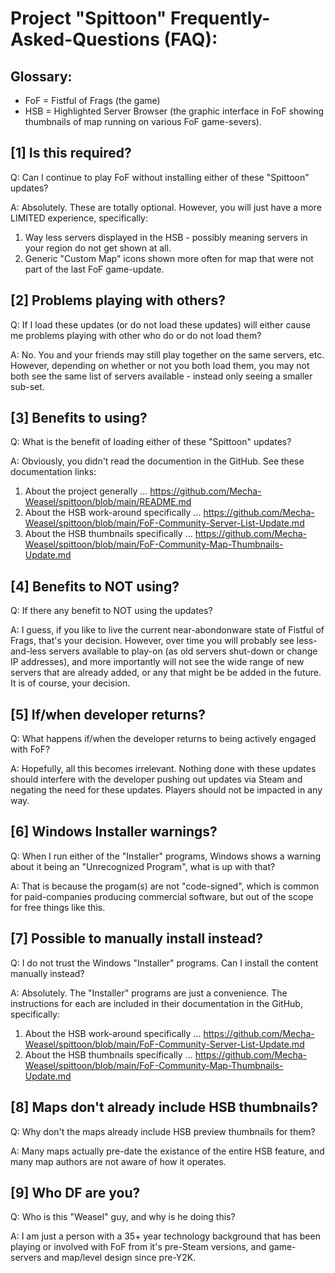 Project "Spittoon" Frequently-Asked-Questions (FAQ):
===================================================

Glossary:
--------
* FoF = Fistful of Frags (the game)
* HSB = Highlighted Server Browser (the graphic interface in FoF showing thumbnails of map running on various FoF game-severs).

[1] Is this required?
--------------------
Q: Can I continue to play FoF without installing either of these "Spittoon" updates?

A: Absolutely.  These are totally optional.  However, you will just have a more LIMITED experience, specifically:
1) Way less servers displayed in the HSB - possibly meaning servers in your region do not get shown at all.
2) Generic "Custom Map" icons shown more often for map that were not part of the last FoF game-update.

[2] Problems playing with others?
--------------------------------
Q: If I load these updates (or do not load these updates) will either cause me problems playing with other who do or do not load them?

A: No.  You and your friends may still play together on the same servers, etc.  However, depending on whether or not you both load them, you may not both see the same list of servers available - instead only seeing a smaller sub-set.

[3] Benefits to using?
---------------------
Q: What is the benefit of loading either of these "Spittoon" updates?

A: Obviously, you didn't read the documention in the GitHub.  See these documentation links:
1) About the project generally ... https://github.com/Mecha-Weasel/spittoon/blob/main/README.md
2) About the HSB work-around specifically ... https://github.com/Mecha-Weasel/spittoon/blob/main/FoF-Community-Server-List-Update.md
3) About the HSB thumbnails specifically ... https://github.com/Mecha-Weasel/spittoon/blob/main/FoF-Community-Map-Thumbnails-Update.md

[4] Benefits to NOT using?
-------------------------

Q: If there any benefit to NOT using the updates?

A: I guess, if you like to live the current near-abondonware state of Fistful of Frags, that's your decision.  However, over time you will probably see less-and-less servers available to play-on (as old servers shut-down or change IP addresses), and more importantly will not see the wide range of new servers that are already added, or any that might be be added in the future.  It is of course, your decision.

[5] If/when developer returns?
-----------------------------
Q: What happens if/when the developer returns to being actively engaged with FoF?

A: Hopefully, all this becomes irrelevant.  Nothing done with these updates should interfere with the developer pushing out updates via Steam and negating the need for these updates.  Players should not be impacted in any way.

[6] Windows Installer warnings?
------------------------------
Q: When I run either of the "Installer" programs, Windows shows a warning about it being an "Unrecognized Program", what is up with that?

A: That is because the progam(s) are not "code-signed", which is common for paid-companies producing commercial software, but out of the scope for free things like this.

[7] Possible to manually install instead?
----------------------------------------
Q: I do not trust the Windows "Installer" programs.  Can I install the content manually instead?

A: Absolutely.  The "Installer" programs are just a convenience.  The instructions for each are included in their documentation in the GitHub, specifically:
1) About the HSB work-around specifically ... https://github.com/Mecha-Weasel/spittoon/blob/main/FoF-Community-Server-List-Update.md
2) About the HSB thumbnails specifically ... https://github.com/Mecha-Weasel/spittoon/blob/main/FoF-Community-Map-Thumbnails-Update.md

[8] Maps don't already include HSB thumbnails?
---------------------------------------------
Q: Why don't the maps already include HSB preview thumbnails for them?

A: Many maps actually pre-date the existance of the entire HSB feature, and many map authors are not aware of how it operates.

[9] Who DF are you?
------------------
Q: Who is this "Weasel" guy, and why is he doing this?

A: I am just a person with a 35+ year technology background that has been playing or involved with FoF from it's pre-Steam versions, and game-servers and map/level design since pre-Y2K.
 
